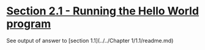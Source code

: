 # [Section 2.1 - Running the Hello World program](https://riscv-programming.org/ale-exercise-book/book/ch02-01-running-hello-world.html#running-the-hello-world-program)

See output of answer to [section 1.1](../../Chapter 1/1.1/readme.md)